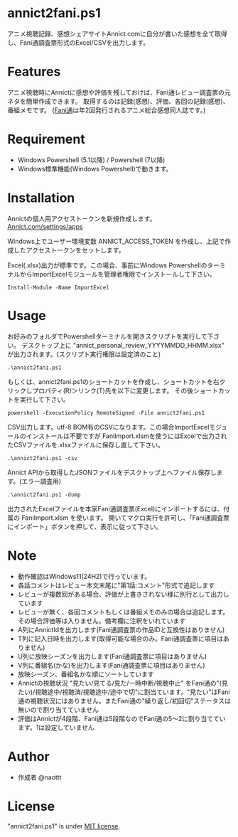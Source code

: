 # annict2fani.ps1
アニメ視聴記録、感想シェアサイトAnnict.comに自分が書いた感想を全て取得し、Fani通調査票形式のExcel/CSVを出力します。

# Features
アニメ視聴時にAnnictに感想や評価を残しておけば、Fani通レビュー調査票の元ネタを簡単作成できます。
取得するのは記録(感想)、評価、各回の記録(感想)、番組メモです。
([Fani通](https://x.com/fanitu)は年2回発行されるアニメ総合感想同人誌です。)

# Requirement
* Windows Powershell (5.1以降) / Powershell (7以降)
* Windows標準機能(Windows Powershell)で動きます。

# Installation
Annictの個人用アクセストークンを新規作成します。
[Annict.com/settings/apps](https://annict.com/settings/apps)

Windows上でユーザー環境変数 ANNICT_ACCESS_TOKEN を作成し、上記で作成したアクセストークンをセットします。

Excel(.xlsx)出力が標準です。この場合、事前にWindows PowershellのターミナルからImportExcelモジュールを管理者権限でインストールして下さい。
```
Install-Module -Name ImportExcel
```

# Usage
お好みのフォルダでPowershellターミナルを開きスクリプトを実行して下さい。
デスクトップ上に "annict_personal_review_YYYYMMDD_HHMM.xlsx" が出力されます。(スクリプト実行権限は設定済のこと)
```
.\annict2fani.ps1
```
もしくは、annict2fani.ps1のショートカットを作成し、ショートカットを右クリックしプロパティ(R)＞リンク(T)先を以下に変更します。
その後ショートカットを実行して下さい。
```
powershell -ExecutionPolicy RemoteSigned -File annict2fani.ps1
```
CSV出力します。utf-8 BOM有のCSVになります。この場合ImportExcelモジュールのインストールは不要ですが
FaniImport.xlsmを使うにはExcelで出力されたCSVファイルを.xlsxファイルに保存し直して下さい。
```
.\annict2fani.ps1 -csv
```
Annict APIから取得したJSONファイルをデスクトップ上へファイル保存します。(エラー調査用)
```
.\annict2fani.ps1 -dump
```
出力されたExcelファイルを本家Fani通調査票(Excel)にインポートするには、付属の FaniImport.xlsm を使います。
開いてマクロ実行を許可し、「Fani通調査票にインポート」ボタンを押して、表示に従って下さい。


# Note
* 動作確認はWindows11(24H2)で行っています。
* 各話コメントはレビュー本文末尾に"第1話:コメント"形式で追記します
* レビューが複数回がある場合、評価が上書きされない様に別行として出力しています
* レビューが無く、各回コメントもしくは番組メモのみの場合は追記します。その場合評価等は入りません。備考欄に注釈をいれています
* A列にAnnictIdを出力します(Fani通調査票の作品IDと互換性はありません)
* T列に記入日時を出力します(取得可能な場合のみ。Fani通調査票に項目はありません)
* U列に放映シーズンを出力します(Fani通調査票に項目はありません)
* V列に番組名(かな)を出力します(Fani通調査票に項目はありません)
* 放映シーズン、番組名かな順にソートしています
* Annictの視聴状況 "見たい/見てる/見た/一時中断/視聴中止" をFani通の"(見たい)/視聴途中/視聴済/視聴途中/途中で切"に割当ています。"見たい"はFani通の視聴状況にはありません。またFani通の"繰り返し/初回切"ステータスは無いので割り当てていません
* 評価はAnnictが4段階、Fani通は5段階なのでFani通の5～2に割り当てています。1は設定していません

# Author
* 作成者 @naottt

# License
"annict2fani.ps1" is under [MIT license](https://en.wikipedia.org/wiki/MIT_License).
